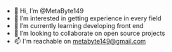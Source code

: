 - 👋 Hi, I’m @MetaByte149
- 👀 I’m interested in getting experience in every field
- 🌱 I’m currently learning developing front end
- 💞️ I’m looking to collaborate on open source projects
- 📫 I'm reachable on metabyte149@gmail.com

<!---
MetaByte149/MetaByte149 is a ✨ special ✨ repository because its `README.md` (this file) appears on your GitHub profile.
You can click the Preview link to take a look at your changes.
--->
